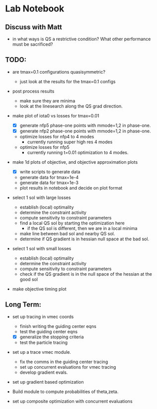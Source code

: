 
# Lab Notebook

## Discuss with Matt
- in what ways is QS a restrictive condition? What other performance must be sacrificed?


## TODO:
- are tmax=0.1 configurations quasisymmetric?
  - just look at the results for the tmax=0.1 configs

- post process results
  - make sure they are minima
  - look at the linesearch along the QS grad direction.

- make plot of iota0 vs losses for tmax=0.01
  - [x] generate nfp5 phase-one points with mmode=1,2 in phase-one.
  - [x] generate nfp2 phase-one points with mmode=1,2 in phase-one.
  - optimize losses for nfp4 to 4 modes
    - currently running super high res 4 modes
  - optimize losses for nfp5
    - currently running t=0.01 optimization to 4 modes.

- make 1d plots of objective, and objective approximation plots
  - [x] write scripts to generate data
  - generate data for tmax=1e-4
  - generate data for tmax=1e-3
  - plot results in notebook and decide on plot format

- select 1 sol with large losses
  - establish (local) optimality
  - determine the constraint activity
  - compute sensitivity to constraint parameters
  - find a local QS sol by starting the optimization here
    - if the QS sol is different, then we are in a local minima
  - make line between bad sol and nearby QS sol.
  - determine if QS gradient is in hessian null space at the bad sol.

- select 1 sol with small losses
  - establish (local) optimality
  - determine the constraint activity
  - compute sensitivity to constraint parameters
  - check if the QS gradient is in the null space of the hessian at the good sol

- make objective timing plot
  

## Long Term:
- set up tracing in vmec coords
  - finish writing the guiding center eqns
  - test the guiding center eqns
  - [x] generalize the stopping criteria
  - test the particle tracing

- set up a trace vmec module.
  - fix the comms in the guiding center tracing
  - set up concurrent evaluations for vmec tracing
  - develop gradient evals.

- set up gradient based optimization
- Build module to compute probabilities of theta,zeta.
- set up composite optimization with concurrent evaluations
